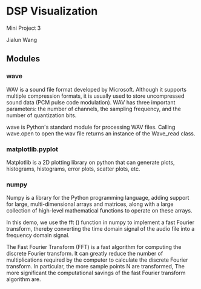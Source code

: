 # DSP Visualization

Mini Project 3

Jialun Wang

## Modules

### wave

WAV is a sound file format developed by Microsoft. 
Although it supports multiple compression formats, 
it is usually used to store uncompressed sound data (PCM pulse code modulation). 
WAV has three important parameters: 
the number of channels, 
the sampling frequency, 
and the number of quantization bits.

wave is Python's standard module for processing WAV files. 
Calling wave.open to open the wav file returns an instance of the Wave_read class.

### matplotlib.pyplot

Matplotlib is a 2D plotting library on python that can generate 
plots, histograms, histograms, error plots, scatter plots, etc.

### numpy

Numpy is a library for the Python programming language, 
adding support for large, multi-dimensional arrays and matrices, 
along with a large collection of high-level mathematical functions to operate on these arrays.

In this demo, we use the fft () function in numpy to implement a fast Fourier transform, 
thereby converting the time domain signal of the audio file into a frequency domain signal.

The Fast Fourier Transform (FFT) is a fast algorithm for computing the discrete Fourier transform. 
It can greatly reduce the number of multiplications required by the computer to calculate the discrete Fourier transform. 
In particular, 
the more sample points N are transformed, The more significant the computational savings of the fast Fourier transform algorithm are.
